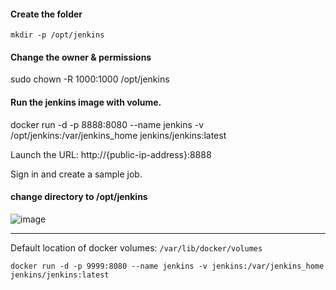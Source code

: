 
#### Create the folder

    mkdir -p /opt/jenkins

#### Change the owner & permissions

  sudo chown -R 1000:1000 /opt/jenkins

#### Run the jenkins image with volume.

  docker run -d -p 8888:8080 --name jenkins -v /opt/jenkins:/var/jenkins_home jenkins/jenkins:latest
  
  Launch the URL: http://{public-ip-address}:8888
  
  Sign in and create a sample job.
  
#### change directory to /opt/jenkins

![image](https://user-images.githubusercontent.com/24622526/44097908-5deec7f2-9fce-11e8-96d4-c6c4e073c654.png)


----------------



Default location of docker volumes: `/var/lib/docker/volumes`

`docker run -d -p 9999:8080 --name jenkins -v jenkins:/var/jenkins_home jenkins/jenkins:latest`

